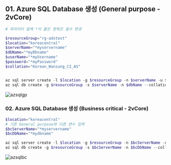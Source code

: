 ## 01. Azure SQL Database 생성 (General purpose - 2vCore)
```powershell
# 파라미터 앞에 *이 붙은 항목은 필수 변경

$resourceGroup="rg-adstest"
$location="koreacentral"
$serverName="*myservername"
$dbName="*myDbname"
$userName="*myUsername"
$password="*myPassword"
$collation="Korean_Wansung_CI_AS"


az sql server create -l $location -g $resourceGroup -n $serverName -u $userName -p $password
az sql db create -g $resourceGroup -s $serverName -n $dbName --collation $collation --sample-name AdventureWorksLT -e GeneralPurpose -f Gen4 -c 2
```

![azsqlgp](https://docs.microsoft.com/ko-kr/azure/azure-sql/database/media/high-availability-sla/general-purpose-service-tier.png)


### 02. Azure SQL Database 생성 (Business critical - 2vCore)
```powershell
$location="koreacentral"
# 기존 General purpose와 다른 변수 입력
$bcServerName="*myservername"
$bcDbName="*mydbname"

az sql server create -l $location -g $resourceGroup -n $bcServerName -u $userName -p $password
az sql db create -g $resourceGroup -s $bcServerName -n $bcDbName --collation $collation --sample-name AdventureWorksLT -e BusinessCritical  -f Gen5 -c 2 
```

![azsqlbc](https://docs.microsoft.com/ko-kr/azure/azure-sql/database/media/high-availability-sla/business-critical-service-tier.png)

